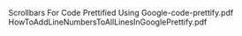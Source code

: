 Scrollbars For Code Prettified Using Google-code-prettify.pdf
</br>
HowToAddLineNumbersToAllLinesInGooglePrettify.pdf

